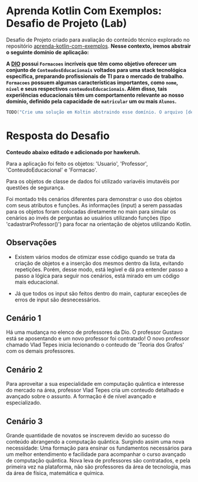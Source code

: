 # Aprenda Kotlin Com Exemplos: Desafio de Projeto (Lab)

Desafio de Projeto criado para avaliação do conteúdo técnico explorado no repositório [aprenda-kotlin-com-exemplos](https://github.com/digitalinnovationone/aprenda-kotlin-com-exemplos). **Nesse contexto, iremos abstrair o seguinte domínio de aplicação:**

**A [DIO](https://web.dio.me) possui `Formacoes` incríveis que têm como objetivo oferecer um conjunto de `ConteudosEducacionais` voltados para uma stack tecnológica específica, preparando profissionais de TI para o mercado de trabalho. `Formacoes` possuem algumas características importantes, como `nome`, `nivel` e seus respectivos `conteudosEducacionais`. Além disso, tais experiências educacionais têm um comportamento relevante ao nosso domínio, definido pela capacidade de `matricular` um ou mais `Alunos`.**


```kotlin
TODO("Crie uma solução em Koltin abstraindo esse domínio. O arquivo [desafio.kt] te ajudará 😉")
```

# Resposta do Desafio

**Conteudo abaixo editado e adicionado por hawkeruh.**

Para a aplicação foi feito os objetos: 'Usuario', 'Professor', 'ConteudoEducacional' e 'Formacao'.

Para os objetos de classe de dados foi utilizado variavéis imutavéis por questões de segurança. 

Foi montado três cenários diferentes para demonstrar o uso dos objetos com seus atributos e funções. As informações (input) a serem passadas para os objetos foram colocadas diretamente no main para simular os cenários ao invés de perguntas ao usuários utilizando funções (tipo 'cadastrarProfessor()') para focar na orientação de objetos utilizando Kotlin. 

## Observações

- Existem vários modos de otimizar esse código quando se trata da criação de objetos e a inserção dos mesmos dentro da lista, evitando repetições. Porém, desse modo, está legível e dá pra entender passo a passo a lógica para seguir nos cenários, está mirado em um código mais educacional. 

- Já que todos os input são feitos dentro do main, capturar exceções de erros de input são desnecessários.

## Cenário 1 

Há uma mudança no elenco de professores da Dio. O professor Gustavo está se aposentando e um novo professor foi contratado! O novo professor chamado Vlad Tepes inicia lecionando o conteudo de 'Teoria dos Grafos' com os demais professores.

## Cenário 2 

Para aproveitar a sua especialidade em computação quântica e interesse do mercado na área, professor Vlad Tepes cria um conteudo detalhado e avançado sobre o assunto. A formação é de nível avançado e especializado.

## Cenário 3

Grande quantidade de novatos se inscrevem devido ao sucesso do conteúdo abrangendo a computação quântica. Surgindo assim uma nova necessidade: Uma formação para ensinar os fundamentos necessários para um melhor entendimento e facilidade para acompanhar o curso avançado de computação quântica. 
Nova leva de professores são contratados, e pela primeira vez na plataforma, não são professores da área de tecnologia, mas da área de física, matemática e química. 
